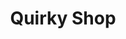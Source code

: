 ---
description: 新奇玩意儿的商店，电子产品居多。
layout: post
results:
- primaryGenreName: Lifestyle
  version: '1.0'
  artworkUrl100: http://a1294.phobos.apple.com/us/r30/Purple5/v4/56/4f/a0/564fa093-c7a9-f1e7-4ed7-f7e6e24f96ec/mzl.ddznyahl.png
  trackViewUrl: https://itunes.apple.com/cn/app/quirky-shop/id903451110?mt=8&uo=4
  artworkUrl60: http://a328.phobos.apple.com/us/r30/Purple4/v4/2f/04/7e/2f047e94-9c59-dca5-83ed-7262ed406477/AppIcon60x60_2x.png
  minimumOsVersion: '7.0'
  sellerName: Quirky,Inc.
  supportedDevices:
  - iPadFourthGen
  - iPadFourthGen4G
  - iPhone4
  - iPodTouchFifthGen
  - iPadThirdGen4G
  - iPadMini
  - iPhone4S
  - iPadThirdGen
  - iPhone5c
  - iPad23G
  - iPhone5
  - iPhone5s
  - iPadMini4G
  - iPad2Wifi
  genres:
  - 生活
  - 商品指南
  trackName: Quirky Shop
  description: "Want to discover problem-solving products invented by real
    people like you? With the Quirky Shop app, you can browse and purchase
    game-changing inventions right from the palm of your hand. \n\nFree U.S.
    shipping on orders over $50"
  price: 0
  trackId: 903451110
  releaseDate: '2014-08-12T07:00:00Z'
  screenshotUrls:
  - http://a3.mzstatic.com/us/r30/Purple5/v4/bd/c6/c7/bdc6c7f2-022b-7d17-3338-4e7ddbe330ee/screen1136x1136.jpeg
  - http://a3.mzstatic.com/us/r30/Purple4/v4/39/3f/f4/393ff4bd-7260-70fb-ab4c-785ac7114cd2/screen1136x1136.jpeg
  - http://a2.mzstatic.com/us/r30/Purple4/v4/34/eb/05/34eb057b-6bbe-e855-da2d-891bdf21f9cb/screen1136x1136.jpeg
  - http://a3.mzstatic.com/us/r30/Purple3/v4/f9/e8/c8/f9e8c8a1-ee87-90ed-0324-21dc24226f3d/screen1136x1136.jpeg
  - http://a5.mzstatic.com/us/r30/Purple3/v4/e3/25/27/e325273b-6330-34ae-e1d5-5981ccebb5b5/screen1136x1136.jpeg
  artistViewUrl: https://itunes.apple.com/cn/artist/quirky/id456318179?uo=4
  primaryGenreId: 6012
  kind: software
  fileSizeBytes: '17298413'
  bundleId: com.quirky.shop
  sellerUrl: http://www.quirky.com/shop
  trackContentRating: 4+
  artistName: Quirky
  trackCensoredName: Quirky Shop
  isGameCenterEnabled: false
  contentAdvisoryRating: 4+
  languageCodesISO2A:
  - EN
  features: &a []
  wrapperType: software
  artworkUrl512: http://a1294.phobos.apple.com/us/r30/Purple5/v4/56/4f/a0/564fa093-c7a9-f1e7-4ed7-f7e6e24f96ec/mzl.ddznyahl.png
  formattedPrice: 免费
  artistId: 456318179
  genreIds:
  - '6012'
  - '6022'
  currency: CNY
  ipadScreenshotUrls: *a
category: 生活
tags: tag1
resultCount: 1
title: Quirky Shop

---